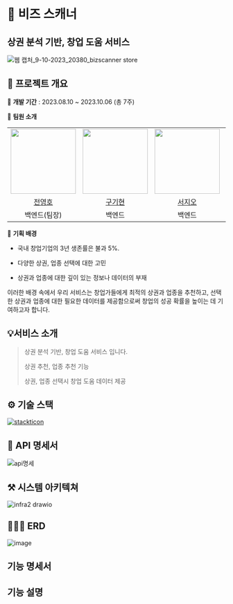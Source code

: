 # 🐶 비즈 스캐너

## 상권 분석 기반, 창업 도움 서비스


![웹 캡처_9-10-2023_20380_bizscanner store](https://github.com/ssafy9-finalproject/backServer/assets/108070719/33d683cd-7b3f-456e-a23b-bb65e141f27e)

## 📅 프로젝트 개요

🥕 **개발 기간** : 2023.08.10 ~ 2023.10.06 (총 7주)

🥕 **팀원 소개**

<table>
    <tr>
        <td><img src="https://avatars.githubusercontent.com/u/108070719?v=4" width="150"></td>
        <td><img src="https://avatars.githubusercontent.com/u/76944225?v=4" width="150"></td>
        <td><img src="https://avatars.githubusercontent.com/u/81673820?v=4" width="150"></td>
        <td><img src="https://avatars.githubusercontent.com/u/57997390?v=4" width="150"></td>
        <td><img src="https://avatars.githubusercontent.com/u/53499412?v=4" width="150"></td>
        <td><img src="https://avatars.githubusercontent.com/u/122508599?v=4" width="150"></td>
    </tr>
    <tr align=center>
        <td><a href='https://github.com/youngho9999'>전영호</a></td>
        <td><a href='https://github.com/rnrlgus'>구기현</a></td>
        <td><a href='https://github.com/seo-jio'>서지오</a></td>
        <td><a href='https://github.com/wancern'>이현구</a></td>
        <td><a href='https://github.com/GunBros'>이국신</a></td>
        <td><a href='https://github.com/wpwjd9'>연제정</a></td>
    </tr>
    <tr align=center>
        <td>백엔드(팀장)</td>
        <td>백엔드</td>
        <td>백엔드</td>
        <td>백엔드</td>
        <td>프론트</td>
        <td>프론트</td>
    </tr>
</table>

🥕 **기획 배경**

- 국내 창업기업의 3년 생존률은 불과 5%.

- 다양한 상권, 업종 선택에 대한 고민

- 상권과 업종에 대한 깊이 있는 정보나 데이터의 부재

이러한 배경 속에서 우리 서비스는 창업가들에게 최적의 상권과 업종을 추천하고, 
선택한 상권과 업종에 대한 필요한 데이터를 제공함으로써 창업의 성공 확률을 높이는 데 기여하고자 합니다.
  ​
  <br>
## 💡서비스 소개

> 상권 분석 기반, 창업 도움 서비스 입니다.
>
> 상권 추천, 업종 추천 기능
>
> 상권, 업종 선택시 창업 도움 데이터 제공


## ⚙ 기술 스택

[![stackticon](https://firebasestorage.googleapis.com/v0/b/stackticon-81399.appspot.com/o/images%2F1696857006687?alt=media&token=044fbb55-d7de-4aed-8368-c7d9b6a0b871)](https://github.com/msdio/stackticon)


## 🧩 API 명세서

![api명세](https://github.com/youngho9999/hopractice/assets/108070719/ca562d45-ce04-451f-b3ce-92716d3ea697)


## ⚒ 시스템 아키텍쳐

![infra2 drawio](https://github.com/youngho9999/hopractice/assets/108070719/1973a3a7-6735-46b6-bba3-cd03fb1048e6)


## 👨🏻‍💻 ERD
![image](https://github.com/youngho9999/hopractice/assets/108070719/400aefef-c863-415b-a169-806fe42968ed)


## 기능 명세서

## 기능 설명
